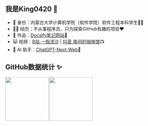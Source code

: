 ## 我是King0420 👑

- 🐧 身份：内蒙古大学计算机学院（软件学院）软件工程本科学生👨‍🎓
- 👨‍💻 经历：不从事程序员，只为探索GitHub有趣的项目❤️
- 🏡 作品：<a href="https://github.com/liyupi/code-nav" target="_blank">Docsify笔记网站</a>📔
- 😺 视频：<a href="https://space.bilibili.com/485391621" target="_blank">B站 一指流沙</a> | [抖音 夜间的咖啡馆](https://v.douyin.com/iJ5ysCfk/)📺︎
- 🤖 AI 助手：<a target="_blank" href="https://chatgpt.qiaohao.xyz/">ChatGPT-Next-Web</a>🤟


## GitHub数据统计 ✨

<img align="center" height="137px" src="https://github-readme-stats.vercel.app/api?username=King0420&show_icons=true&include_all_commits=true&line_height=21&bg_color=0,EC6C6C,FFD479,FFFC79,73FA79&theme=graywhite&locale=cn" /><img align="center" height="137px" src="https://github-readme-stats.vercel.app/api/top-langs/?username=King0420&hide_title=true&hide_border=true&layout=compact&bg_color=0,73FA79,73FDFF,D783FF&theme=graywhite&locale=cn" />


